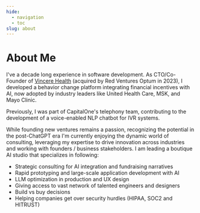 ```yaml
---
hide:
  - navigation
  - toc
slug: about
---
```

# About Me

I've a decade long experience in software development. As CTO/Co-Founder of [Vincere Health](https://www.vincere.health/) (acquired by Red Ventures Optum in 2023), I developed a behavior change platform integrating financial incentives with AI, now adopted by industry leaders like United Health Care, MSK, and Mayo Clinic.

Previously, I was part of CapitalOne's telephony team, contributing to the development of a voice-enabled NLP chatbot for IVR systems.

While founding new ventures remains a passion, recognizing the potential in the post-ChatGPT era I'm currently enjoying the dynamic world of consulting, leveraging my expertise to drive innovation across industries and working with founders / business stakeholders. I am leading a boutique AI studio that specializes in following:

- Strategic consulting for AI integration and fundraising narratives
- Rapid prototyping and large-scale application development with AI
- LLM optimization in production and UX design
- Giving access to vast network of talented engineers and designers
- Build vs buy decisions
- Helping companies get over security hurdles (HIPAA, SOC2 and HITRUST)
